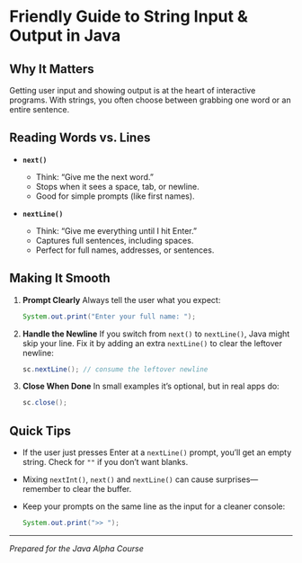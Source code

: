# Friendly Guide to String Input & Output in Java

## Why It Matters

Getting user input and showing output is at the heart of interactive programs. With strings, you often choose between grabbing one word or an entire sentence.

## Reading Words vs. Lines

- **`next()`**

  - Think: “Give me the next word.”
  - Stops when it sees a space, tab, or newline.
  - Good for simple prompts (like first names).

- **`nextLine()`**

  - Think: “Give me everything until I hit Enter.”
  - Captures full sentences, including spaces.
  - Perfect for full names, addresses, or sentences.

## Making It Smooth

1. **Prompt Clearly**
   Always tell the user what you expect:

   ```java
   System.out.print("Enter your full name: ");
   ```

2. **Handle the Newline**
   If you switch from `next()` to `nextLine()`, Java might skip your line. Fix it by adding an extra `nextLine()` to clear the leftover newline:

   ```java
   sc.nextLine(); // consume the leftover newline
   ```

3. **Close When Done**
   In small examples it’s optional, but in real apps do:

   ```java
   sc.close();
   ```

## Quick Tips

- If the user just presses Enter at a `nextLine()` prompt, you’ll get an empty string. Check for `""` if you don’t want blanks.
- Mixing `nextInt()`, `next()` and `nextLine()` can cause surprises—remember to clear the buffer.
- Keep your prompts on the same line as the input for a cleaner console:

  ```java
  System.out.print(">> ");
  ```

---

_Prepared for the Java Alpha Course_
